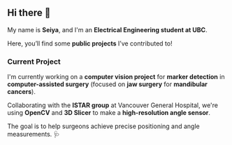 ## Hi there 👋

My name is **Seiya**, and I'm an **Electrical Engineering student at UBC**. 

Here, you’ll find some **public projects** I’ve contributed to!

### Current Project
I'm currently working on a **computer vision project** for **marker detection** in **computer-assisted surgery** (focused on **jaw surgery** for **mandibular cancers**). 

Collaborating with the **ISTAR group** at Vancouver General Hospital, we're using **OpenCV** and **3D Slicer** to make a **high-resolution angle sensor**. 

The goal is to help surgeons achieve precise positioning and angle measurements. 🩺
